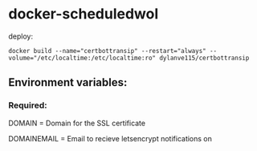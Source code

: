 # docker-scheduledwol
deploy:
```
docker build --name="certbottransip" --restart="always" --volume="/etc/localtime:/etc/localtime:ro" dylanve115/certbottransip
```
## Environment variables:
### Required:
DOMAIN = Domain for the SSL certificate

DOMAINEMAIL = Email to recieve letsencrypt notifications on
